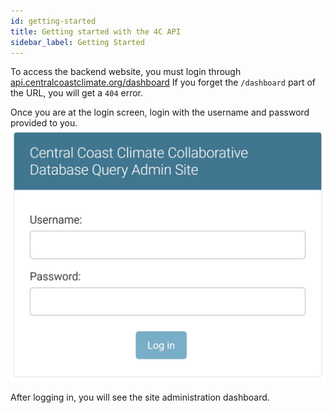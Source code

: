 ```yaml
---
id: getting-started
title: Getting started with the 4C API
sidebar_label: Getting Started
---
```


To access the backend website, you must login through
[api.centralcoastclimate.org/dashboard](https://api.centralcoastclimate.org/dashboard)
If you forget the `/dashboard` part of the URL, you will get a `404` error.

Once you are at the login screen, login with the username and password provided
to you.
![login-screen](assets/getting-started/login-screen.jpg)

After logging in, you will see the site administration dashboard. 
